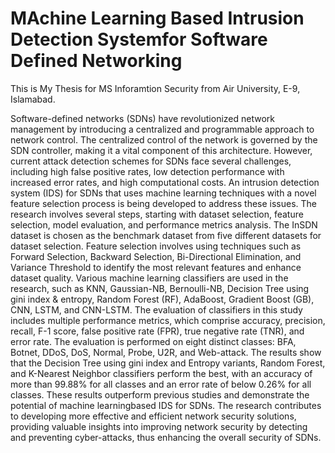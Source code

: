# MAchine Learning Based Intrusion Detection Systemfor Software Defined Networking

This is My Thesis for MS Inforamtion Security from Air University, E-9, Islamabad.

Software-defined networks (SDNs) have revolutionized network management by introducing a centralized and programmable approach to network control. The centralized control of the network is governed by the SDN controller, making it a vital component of this architecture. However, current attack detection schemes for SDNs face several challenges, including high false positive rates, low detection performance with increased error rates, and high computational costs. An intrusion detection system (IDS) for SDNs that uses machine learning techniques with a novel feature selection process is being developed to address these issues. The research involves several steps, starting with dataset selection, feature selection, model evaluation, and performance metrics analysis. The InSDN dataset is chosen as the benchmark dataset from five different datasets for dataset selection. Feature selection involves using techniques such as Forward Selection, Backward Selection, Bi-Directional Elimination, and Variance Threshold to identify the most relevant features and enhance dataset quality. Various machine learning classifiers are used in the research, such as KNN, Gaussian-NB, Bernoulli-NB, Decision Tree using gini index & entropy, Random Forest (RF), AdaBoost, Gradient Boost (GB), CNN, LSTM, and CNN-LSTM. The evaluation of classifiers in this study includes multiple performance metrics, which comprise accuracy, precision, recall, F-1 score, false positive rate (FPR), true negative rate (TNR), and error rate. The evaluation is performed on eight distinct classes: BFA, Botnet, DDoS, DoS, Normal, Probe, U2R, and Web-attack. The results show that the Decision Tree using gini index and Entropy variants, Random Forest, and K-Nearest Neighbor classifiers perform the best, with an accuracy of more than 99.88% for all classes and an error rate of below 0.26% for all classes. These results outperform previous studies and demonstrate the potential of machine learningbased IDS for SDNs. The research contributes to developing more effective and efficient network security solutions, providing valuable insights into improving network security by detecting and preventing cyber-attacks, thus enhancing the overall security of SDNs.

